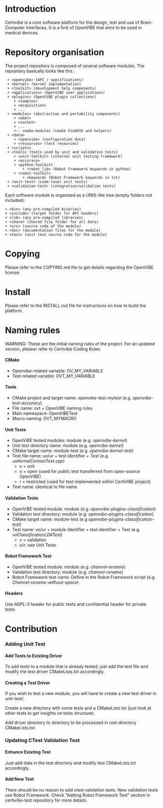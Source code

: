 Introduction
============

Certivibe is a core software platform for the design, test and use of
Brain-Computer Interfaces. It is a fork of OpenVIBE that aims to be used in
medical devices.

Repository organisation
=======================

The project repository is composed of several software modules.
The repository basically looks like this :

```
 + <openvibe> (API / specifications)
 + <kernel> (kernel implementation)
 + <toolkit> (development help components)
 + <applications> (OpenViBE user applications)
 + <plugins> (OpenViBE plugin collections)
    + <samples>
    + <acquisition>
    + ...
 + <modules> (abstraction and portability components)
    + <ebml>
    + <socket>
    + ...
	+-- cmake-modules (cmake FindXXX and helpers)
 + <data>
    + <openvibe> (configuration data)
    + <resources> (test resources)
 + <scripts>
 + <tools> (tools used by unit and validation tests)
    + <unit-toolkit> (internal unit testing framework)
    + <accuracy>
    + <python-toolkit>
        + <robot_lib> (Robot Framework keywords in python)
    + <robot-toolkit>
        + <keyword> (Robot Framework keywords in txt)
 + <unit-test> (code-level unit tests)
 + <validation-test> (integration/validation tests)
```

Each software module is organized as a UNIX-like tree (empty folders not
included):

```
+ <bin> (any pre-compiled binaries)
+ <include> (target folder for API headers)
+ <lib> (any pre-compiled libraries)
+ <share> (shared file folder for all data)
+ <src> (source code of the module)
+ <doc> (documentation files for the module)
+ <test> (unit test source code for the module)
```

Copying
=======

Please refer to the COPYING.md file to get details regarding the OpenViBE license.

Install
=======

Please refer to the INSTALL.md file for instructions on how to build the
platform.


Naming rules
============

WARNING: These are the initial naming rules of the project. For an
updated version, pleaser refer to Certivibe Coding Rules.

#### CMake

 - Openvibe-related variable: OV_MY_VARIABLE
 - Test-related variable: OVT_MY_VARIABLE

#### Tools

 - CMake project and target name: openvibe-test-*mytool* (e.g. *openvibe-test-accuracy*)
 - File name: ovt + OpenViBE naming rules
 - Main namespace: OpenViBETest
 - Macro naming: OVT_MYMACRO

#### Unit Tests

 - OpenViBE tested modules: module (e.g. *openvibe-kernel*)
 - Unit test directory name: module (e.g. *openvibe-kernel*)
 - CMake target name: module-test (e.g. *openvibe-kernel-test*)
 - Test file name: uo/ur + test identifier + Test (e.g. *uoKernelContextTest.cpp*)
	 - u = unit
	 - o = open (used for public test transferred from open-source OpenViBE)
	 - r = restricted (used for test implemented within CertiViBE project)
 - Test name: identical to file name

#### Validation Tests

 - OpenViBE tested module: module (e.g. *openvibe-plugins-classification*)
 - Validation test directory: module (e.g. *openvibe-plugins-classification*)
 - CMake target name: module-test (e.g *openvibe-plugins-classification-test*)
 - Test name: vo/vr + module identifier + test identifier + Test (e.g. *voClassificationLDATest*)
	 - v = validation
	 - o/r: see Unit Tests

#### Robot Framework Test
 - OpenViBE tested module: module (e.g. *channel-rename*)
 - Validation test directory: module (e.g. *channel-rename*)
 - Robot Framework test name: Define in the Robot Framework script (e.g. *Channel-rename-without-space*)

#### Headers

Use AGPL-3 header for public tests and  confidential header for private tests.

Contribution
============

### Adding Unit Test

#### Add Tests to Existing Driver

To add tests to a module that is already tested, just add the test file and modify the test driver CMakeLists.txt accordingly.

#### Creating a Test Driver

If you wish to test a new module, you will have to create a new test driver in unit-test/.

Create a new directory with some tests and a CMakeLists.txt (just look at other tests to get insights on tests structure).

Add driver directory to directory to be processed in root directory CMakeLists.txt.

### Updating CTest Validation Test

#### Enhance Existing Test

Just add data in the test directory and modify test CMakeLists.txt accordingly.

#### Add New Test

There should be no reason to add ctest validation tests. New validation tests use Robot Framework.
Check "Adding Robot Framework Test" section in certivibe-test repository for more details.
